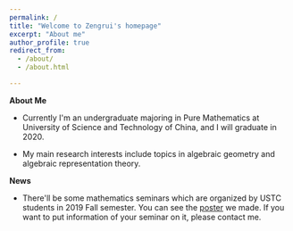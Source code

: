 ```yaml
---
permalink: /
title: "Welcome to Zengrui's homepage"
excerpt: "About me"
author_profile: true
redirect_from: 
  - /about/
  - /about.html

---
```


**About Me**

- Currently I'm an undergraduate majoring in Pure Mathematics at University of Science and Technology of China, and I will graduate in 2020. 

- My main research interests include topics in algebraic geometry and algebraic representation theory.

**News**

- There'll be some mathematics seminars which are organized by USTC students in 2019 Fall semester. You can see the [poster](https://zengruihan.github.io/Seminar_poster.pdf) we made. If you want to put information of your seminar on it, please contact me.
